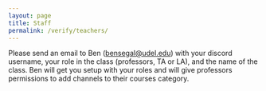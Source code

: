 ```yaml
---
layout: page
title: Staff
permalink: /verify/teachers/
---
```


Please send an email to Ben (bensegal@udel.edu) with your discord username, your role in the class (professors, TA or LA), 
and the name of the class. Ben will get you setup with your roles and will give professors permissions to add channels
to their courses category. 
